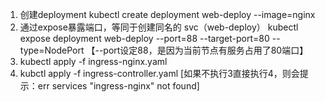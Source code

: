 <!--
 * @Author: [MaxGu]
 * @Date: 2021-06-25 15:34:20
 * @LastEditors: [MaxGu]
 * @LastEditTime: 2021-06-25 15:41:50
 * @Description:
-->
1. 创建deployment
kubectl create deployment web-deploy --image=nginx
2. 通过expose暴露端口，等同于创建同名的 svc（web-deploy）
kubectl expose deployment web-deploy --port=88 --target-port=80 --type=NodePort  【--port设定88，是因为当前节点有服务占用了80端口】
3. kubectl apply -f ingress-nginx.yaml
4. kubctl apply -f ingress-controller.yaml [如果不执行3直接执行4，则会提示：err services "ingress-nginx" not found]

